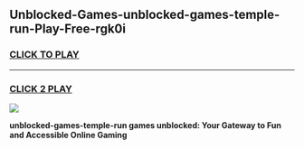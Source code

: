 
## Unblocked-Games-unblocked-games-temple-run-Play-Free-rgk0i
<h3>
<a href="https://premium76.site?title=unblocked-games-temple-run&ref=15A">CLICK TO PLAY</a></h3>
<hr>

<h3>
<a href="https://premium76.site?title=unblocked-games-temple-run&ref=15A">CLICK 2 PLAY</a>
  
</h3>

<a href="https://premium76.site?title=unblocked-games-temple-run&ref=15A"><img src="https://clearcache.store/games.png"></a>


**unblocked-games-temple-run games unblocked: Your Gateway to Fun and Accessible Online Gaming**
